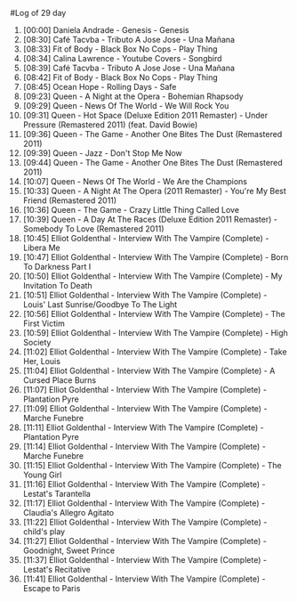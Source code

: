 #Log of 29 day

1. [00:00] Daniela Andrade - Genesis - Genesis
1. [08:30] Café Tacvba - Tributo A Jose Jose - Una Mañana
1. [08:33] Fit of Body - Black Box No Cops - Play Thing
1. [08:34] Calina Lawrence - Youtube Covers - Songbird
1. [08:39] Café Tacvba - Tributo A Jose Jose - Una Mañana
1. [08:42] Fit of Body - Black Box No Cops - Play Thing
1. [08:45] Ocean Hope - Rolling Days - Safe
1. [09:23] Queen - A Night at the Opera - Bohemian Rhapsody
1. [09:29] Queen - News Of The World - We Will Rock You
1. [09:31] Queen - Hot Space (Deluxe Edition 2011 Remaster) - Under Pressure (Remastered 2011) (feat. David Bowie)
1. [09:36] Queen - The Game - Another One Bites The Dust (Remastered 2011)
1. [09:39] Queen - Jazz - Don't Stop Me Now
1. [09:44] Queen - The Game - Another One Bites The Dust (Remastered 2011)
1. [10:07] Queen - News Of The World - We Are the Champions
1. [10:33] Queen - A Night At The Opera (2011 Remaster) - You're My Best Friend (Remastered 2011)
1. [10:36] Queen - The Game - Crazy Little Thing Called Love
1. [10:39] Queen - A Day At The Races (Deluxe Edition 2011 Remaster) - Somebody To Love (Remastered 2011)
1. [10:45] Elliot Goldenthal - Interview With The Vampire (Complete) - Libera Me
1. [10:47] Elliot Goldenthal - Interview With The Vampire (Complete) - Born To Darkness Part I
1. [10:50] Elliot Goldenthal - Interview With The Vampire (Complete) - My Invitation To Death
1. [10:51] Elliot Goldenthal - Interview With The Vampire (Complete) - Louis' Last Sunrise/Goodbye To The Light
1. [10:56] Elliot Goldenthal - Interview With The Vampire (Complete) - The First Victim
1. [10:59] Elliot Goldenthal - Interview With The Vampire (Complete) - High Society
1. [11:02] Elliot Goldenthal - Interview With The Vampire (Complete) - Take Her, Louis
1. [11:04] Elliot Goldenthal - Interview With The Vampire (Complete) - A Cursed Place Burns
1. [11:07] Elliot Goldenthal - Interview With The Vampire (Complete) - Plantation Pyre
1. [11:09] Elliot Goldenthal - Interview With The Vampire (Complete) - Marche Funebre
1. [11:11] Elliot Goldenthal - Interview With The Vampire (Complete) - Plantation Pyre
1. [11:14] Elliot Goldenthal - Interview With The Vampire (Complete) - Marche Funebre
1. [11:15] Elliot Goldenthal - Interview With The Vampire (Complete) - The Young Girl
1. [11:16] Elliot Goldenthal - Interview With The Vampire (Complete) - Lestat's Tarantella
1. [11:17] Elliot Goldenthal - Interview With The Vampire (Complete) - Claudia's Allegro Agitato
1. [11:22] Elliot Goldenthal - Interview With The Vampire (Complete) - child's play
1. [11:27] Elliot Goldenthal - Interview With The Vampire (Complete) - Goodnight, Sweet Prince
1. [11:37] Elliot Goldenthal - Interview With The Vampire (Complete) - Lestat's Recitative
1. [11:41] Elliot Goldenthal - Interview With The Vampire (Complete) - Escape to Paris
